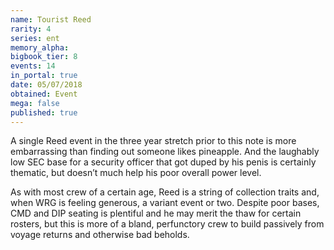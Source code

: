 ```yaml
---
name: Tourist Reed
rarity: 4
series: ent
memory_alpha:
bigbook_tier: 8
events: 14
in_portal: true
date: 05/07/2018
obtained: Event
mega: false
published: true
---
```


A single Reed event in the three year stretch prior to this note is more embarrassing than finding out someone likes pineapple. And the laughably low SEC base for a security officer that got duped by his penis is certainly thematic, but doesn’t much help his poor overall power level.

As with most crew of a certain age, Reed is a string of collection traits and, when WRG is feeling generous, a variant event or two. Despite poor bases, CMD and DIP seating is plentiful and he may merit the thaw for certain rosters, but this is more of a bland, perfunctory crew to build passively from voyage returns and otherwise bad beholds.
